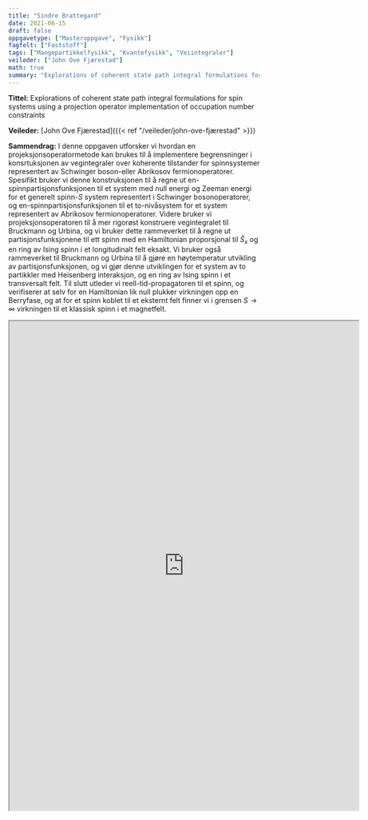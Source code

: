 ```yaml
---
title: "Sindre Brattegard"
date: 2021-06-15
draft: false
oppgavetype: ["Masteroppgave", "Fysikk"]
fagfelt: ["Faststoff"]
tags: ["Mangepartikkelfysikk", "Kvantefysikk", "Veiintegraler"]
veileder: ["John Ove Fjærestad"]
math: true
summary: "Explorations of coherent state path integral formulations for spin systems using a projection operator implementation of occupation number constraints"
---
```


**Tittel:** Explorations of coherent state path integral formulations for spin systems using a projection operator implementation of occupation number constraints

**Veileder:**  [John Ove Fjærestad]({{< ref "/veileder/john-ove-fjærestad" >}})

**Sammendrag:** I denne oppgaven utforsker vi hvordan en projeksjonsoperatormetode kan brukes til å implementere begrensninger i konsrtuksjonen av vegintegraler over koherente tilstander for spinnsystemer representert av Schwinger boson-eller Abrikosov fermionoperatorer. Spesifikt bruker vi denne konstruksjonen til å regne ut en-spinnpartisjonsfunksjonen til et system med null energi og Zeeman energi for et generelt spinn-$S$ system representert i Schwinger bosonoperatorer, og en-spinnpartisjonsfunksjonen til et to-nivåsystem for et system representert av Abrikosov fermionoperatorer. Videre bruker vi projeksjonsoperatoren til å mer rigorøst konstruere vegintegralet til Bruckmann og Urbina, og vi bruker dette rammeverket til å regne ut partisjonsfunksjonene til ett spinn med en Hamiltonian proporsjonal til $\hat{S}_x$ og en ring av Ising spinn i et longitudinalt felt eksakt. Vi bruker også rammeverket til Bruckmann og Urbina til å gjøre en høytemperatur utvikling av partisjonsfunksjonen, og vi gjør denne utviklingen for et system av to partikkler med Heisenberg interaksjon, og en ring av Ising spinn i et transversalt felt. Til slutt utleder vi reell-tid-propagatoren til et spinn, og verifiserer at selv for en Hamiltonian lik null plukker virkningen opp en Berryfase, og at for et spinn koblet til et eksternt felt finner vi i grensen $S \rightarrow \infty$ virkningen til et klassisk spinn i et magnetfelt.


<iframe src="https://drive.google.com/file/d/1J7C6r0wKmsn8jt0YTdbT5vLDOAfhfaSr/preview" width="700" height="980" allow="autoplay"></iframe>
